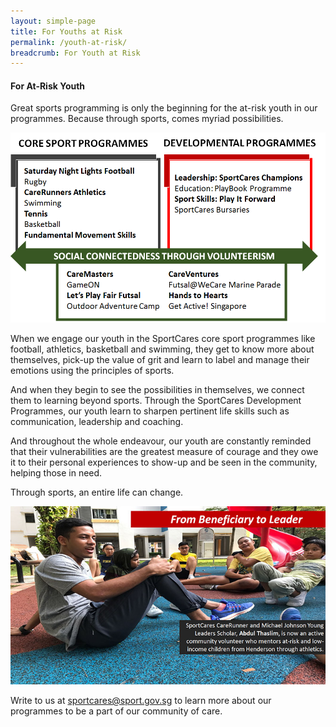 ```yaml
---
layout: simple-page
title: For Youths at Risk
permalink: /youth-at-risk/
breadcrumb: For Youth at Risk
---
```

#### For At-Risk Youth
Great sports programming is only the beginning for the at-risk youth in our programmes. Because through sports, comes myriad possibilities.

![SportCares Programmes List](/images/SportCares-Experience.png)

When we engage our youth in the SportCares core sport programmes like football, athletics, basketball and swimming, they get to know more about themselves, pick-up the value of grit and learn to label and manage their emotions using the principles of sports.

And when they begin to see the possibilities in themselves, we connect them to learning beyond sports. Through the SportCares Development Programmes, our youth learn to sharpen pertinent life skills such as communication, leadership and coaching.

And throughout the whole endeavour, our youth are constantly reminded that their vulnerabilities are the greatest measure of courage and they owe it to their personal experiences to show-up and be seen in the community, helping those in need.

Through sports, an entire life can change.


![Abdul Thaslim SportCares Runner](/images/Abdul-Thaslim-SportCares-Runner.jpg)

Write to us at <sportcares@sport.gov.sg> to learn more about our programmes to be a part of our community of care.  

